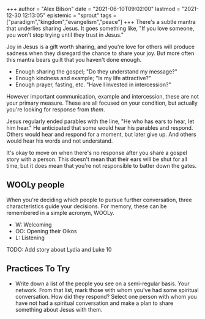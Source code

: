 +++
author = "Alex Bilson"
date = "2021-06-10T09:02:00"
lastmod = "2021-12-30 12:13:05"
epistemic = "sprout"
tags = ["paradigm","kingdom","evangelism","peace"]
+++
There's a subtle mantra that underlies sharing Jesus. It goes something like, "If you love someone, you won't stop trying until they trust in Jesus."

Joy in Jesus is a gift worth sharing, and you're love for others will produce sadness when they disregard the chance to share your joy. But more often this mantra bears guilt that you haven't done enough.

- Enough sharing the gospel; "Do they understand my message?"
- Enough kindness and example; "Is my life attractive?"
- Enough prayer, fasting, etc. "Have I invested in intercession?"

However important communication, example and intercession, these are not your primary measure. These are all focused on your condition, but actually you're looking for response from _them_.

Jesus regularly ended parables with the line, "He who has ears to hear, let him hear." He anticipated that some would hear his parables and respond. Others would hear and respond for a moment, but later give up. And others would hear his words and not understand.

It's okay to move on when there's no response after you share a gospel story with a person. This doesn't mean that their ears will be shut for all time, but it does mean that you're not responsible to batter down the gates.

## WOOLy people

When you're deciding which people to pursue further conversation, three characteristics guide your decisions. For memory, these can be remembered in a simple acronym, WOOLy.

- W: Welcoming
- OO: Opening their Oikos
- L: Listening

TODO: Add story about Lydia and Luke 10

## Practices To Try

- Write down a list of the people you see on a semi-regular basis. Your network. From that list, mark those with whom you've had some spiritual conversation. How did they respond? Select one person with whom you have not had a spiritual conversation and make a plan to share something about Jesus with them.


